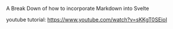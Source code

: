 A Break Down of how to incorporate Markdown into Svelte

youtube tutorial: https://www.youtube.com/watch?v=sKKgT0SEioI
